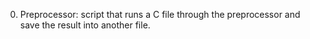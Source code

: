 0. Preprocessor: script that runs a C file through the preprocessor and save the result into another file.

